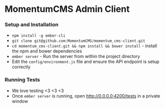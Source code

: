 # MomentumCMS Admin Client

### Setup and Installation

* `npm install -g ember-cli`
* `git clone git@github.com:MomentumCMS/momentum_cms-client.git`
* `cd momentum_cms-client.git && npm install && bower install` - install the npm and bower dependencies
* `ember server` - Run the server from within the project directory
* Edit the `config/environment.js` file and ensure the API endpoint is setup correctly

### Running Tests

* We love testing <3 <3 <3
* Once `ember server` is running, open http://0.0.0.0:4200/tests in a private window